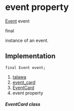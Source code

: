 
<div>

# event property

</div>


[Event](../../models_events_event_model/Event-class.md) event


final




instance of an event.



## Implementation

``` language-dart
final Event event;
```







1.  [talawa](../../index.md)
2.  [event_card](../../widgets_event_card/)
3.  [EventCard](../../widgets_event_card/EventCard-class.md)
4.  event property

##### EventCard class







